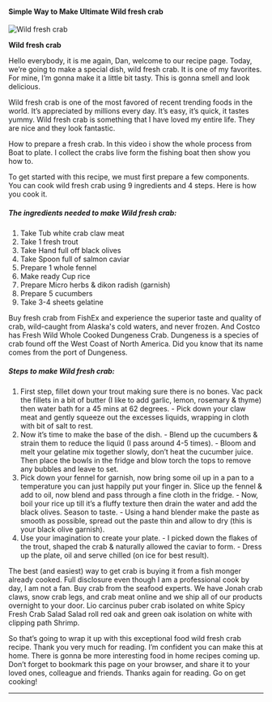             

#### Simple Way to Make Ultimate Wild fresh crab

![Wild fresh crab](https://img-global.cpcdn.com/recipes/c4f31815baa84a8c/751x532cq70/wild-fresh-crab-recipe-main-photo.jpg)

**Wild fresh crab**

Hello everybody, it is me again, Dan, welcome to our recipe page. Today, we’re going to make a special dish, wild fresh crab. It is one of my favorites. For mine, I’m gonna make it a little bit tasty. This is gonna smell and look delicious.

Wild fresh crab is one of the most favored of recent trending foods in the world. It’s appreciated by millions every day. It’s easy, it’s quick, it tastes yummy. Wild fresh crab is something that I have loved my entire life. They are nice and they look fantastic.

How to prepare a fresh crab. In this video i show the whole process from Boat to plate. I collect the crabs live form the fishing boat then show you how to.

To get started with this recipe, we must first prepare a few components. You can cook wild fresh crab using 9 ingredients and 4 steps. Here is how you cook it.

##### The ingredients needed to make Wild fresh crab:

1.  Take Tub white crab claw meat
2.  Take 1 fresh trout
3.  Take Hand full off black olives
4.  Take Spoon full of salmon caviar
5.  Prepare 1 whole fennel
6.  Make ready Cup rice
7.  Prepare Micro herbs & dikon radish (garnish)
8.  Prepare 5 cucumbers
9.  Take 3-4 sheets gelatine

Buy fresh crab from FishEx and experience the superior taste and quality of crab, wild-caught from Alaska's cold waters, and never frozen. And Costco has Fresh Wild Whole Cooked Dungeness Crab. Dungeness is a species of crab found off the West Coast of North America. Did you know that its name comes from the port of Dungeness.

##### Steps to make Wild fresh crab:

1.  First step, fillet down your trout making sure there is no bones. Vac pack the fillets in a bit of butter (I like to add garlic, lemon, rosemary & thyme) then water bath for a 45 mins at 62 degrees. - Pick down your claw meat and gently squeeze out the excesses liquids, wrapping in cloth with bit of salt to rest.
2.  Now it’s time to make the base of the dish. - Blend up the cucumbers & strain them to reduce the liquid (I pass around 4-5 times). - Bloom and melt your gelatine mix together slowly, don’t heat the cucumber juice. Then place the bowls in the fridge and blow torch the tops to remove any bubbles and leave to set.
3.  Pick down your fennel for garnish, now bring some oil up in a pan to a temperature you can just happily put your finger in. Slice up the fennel & add to oil, now blend and pass through a fine cloth in the fridge. - Now, boil your rice up till it’s a fluffy texture then drain the water and add the black olives. Season to taste. - Using a hand blender make the paste as smooth as possible, spread out the paste thin and allow to dry (this is your black olive garnish).
4.  Use your imagination to create your plate. - I picked down the flakes of the trout, shaped the crab & naturally allowed the caviar to form. - Dress up the plate, oil and serve chilled (on ice for best result).

The best (and easiest) way to get crab is buying it from a fish monger already cooked. Full disclosure even though I am a professional cook by day, I am not a fan. Buy crab from the seafood experts. We have Jonah crab claws, snow crab legs, and crab meat online and we ship all of our products overnight to your door. Lio carcinus puber crab isolated on white Spicy Fresh Crab Salad Salad roll red oak and green oak isolation on white with clipping path Shrimp.

So that’s going to wrap it up with this exceptional food wild fresh crab recipe. Thank you very much for reading. I’m confident you can make this at home. There is gonna be more interesting food in home recipes coming up. Don’t forget to bookmark this page on your browser, and share it to your loved ones, colleague and friends. Thanks again for reading. Go on get cooking!

* * *